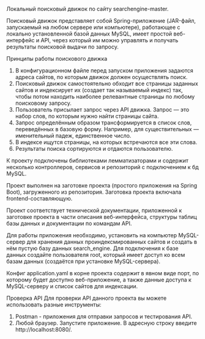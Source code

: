 Локальный поисковый движок по сайту searchengine-master.

Поисковый движок представляет собой Spring-приложение (JAR-файл, запускаемый на любом сервере или компьютере), работающее с локально установленной базой данных MySQL, имеет простой
веб-интерфейс и API, через который им можно управлять и получать результаты поисковой выдачи по запросу.

Принципы работы поискового движка
1. В конфигурационном файле перед запуском приложения задаются адреса сайтов, по которым движок должен осуществлять поиск.
2. Поисковый движок самостоятельно обходит все страницы заданных сайтов и индексирует их (создает так называемый индекс) так, чтобы потом находить наиболее релевантные страницы по любому поисковому запросу.
3. Пользователь присылает запрос через API движка. Запрос — это набор слов, по которым нужно найти страницы сайта.
4. Запрос определённым образом трансформируется в список слов, переведённых в базовую форму. Например, для существительных — именительный падеж, единственное число.
5. В индексе ищутся страницы, на которых встречаются все эти слова.
6. Результаты поиска сортируются и отдаются пользователю.

К проекту подключены библиотеками лемматизаторами и содержит несколько контроллеров, сервисов и репозиторий с подключением к бд MySQL.

Проект выполнен на заготовке проекта (простого приложения на Spring Boot), загруженного из репозитория. Заготовка проекта включала frontend-составляющую.

Проект соответствует технической документации, приложенной к заготовке проекта в части описания веб-интерфейса, структуры таблиц базы данных и документации по командам API.

Для работы приложения необходимо, установить на компьютер MySQL-сервер для хранения данных проиндексмированных сайтов и создать в нём пустую базу данных search_engine.
Для подключения к базе данных создайте пользователя root, который имеет доступ ко всем базам данных (создаётся при установке MySQL-сервера). 

Конфиг application.yaml в корне проекта содержит в явном виде порт, по которому будет доступно веб-приложение, а также
данные доступа к MySQL-серверу и список сайтов для индексации.

Проверка API
Для проверки API данного проекта вы можете использовать разные инструменты:
1. Postman - приложения для отправки запросов и тестирования API.
2. Любой браузер. Запустите приложение. В адресную строку введите http://localhost:8080/.
